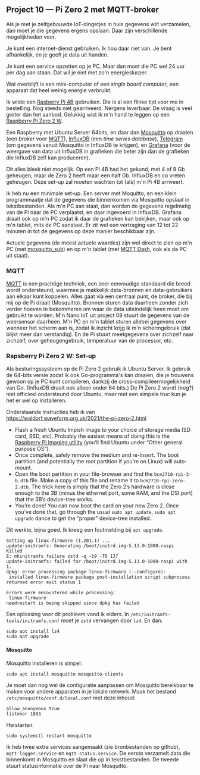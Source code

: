 ## Project 10 — Pi Zero 2 met MQTT-broker

Als je met je zelfgebouwde IoT-dingetjes in huis gegevens wilt
verzamelen, dan moet je die gegevens ergens opslaan. Daar zijn
verschillende mogelijkheden voor.

Je kunt een internet-dienst gebruiken. Ik hou daar niet van. Je bent
afhankelijk, en je geeft je data uit handen.

Je kunt een service opzetten op je PC. Maar dan moet die PC wel 24 uur
per dag aan staan. Dat wil je niet met zo'n energieslurper.

Wat overblijft is een mini-computer of een *single board computer*, een
apparaat dat heel weinig energie verbruikt.

Ik wilde een [Rasberry Pi 4B](https://www.raspberrypi.com/products/raspberry-pi-4-model-b/) gebruiken. Die is al een flinke tijd voor
me in bestelling. Nog steeds niet gearriveerd. Nergens leverbaar. De
vraag is veel groter dan het aanbod. Gelukkig wist ik m'n hand te
leggen op een [Raspberry Pi Zero 2 W](https://www.raspberrypi.com/products/raspberry-pi-zero-2-w/).

Een Raspberry met Ubuntu Server 64bits, en daar dan [Mosquitto](https://mosquitto.org/) op
draaien (een *broker* voor [MQTT](https://mqtt.org/)), [InfluxDB](https://www.influxdata.com/products/influxdb/) (een *time series database*),
[Telegram](https://www.influxdata.com/time-series-platform/telegraf/) (om gegevens vanuit Mosquitto in InfluxDB te krijgen), en
[Grafana](https://grafana.com/oss/grafana/) (voor de weergave van data uit InfluxDB in grafieken die beter
zijn dan de grafieken die InfluxDB zelf kan produceren).

Dit alles bleek niet mogelijk. Op een Pi 4B had het gekund, met 4 of 8
Gb geheugen, maar de Zero 2 heeft maar een half Gb. InfluxDB en co vreten
geheugen. Deze set-up zal moeten wachten tot (als) m'n Pi 4B
arriveert.

Ik heb nu een minimale set-up. Een server met Moquitto, en een klein
programmaatje dat de gegevens die binnenkomen via Mosquitto opslaat in
tekstbestanden. Als m'n PC aan staat, dan worden de gegevens
regelmatig van de Pi naar de PC verplaatst, en daar ingevoerd in
InfluxDB. Grafana draait ook op m'n PC zodat ik daar de grafieken kan
bekijken, maar ook op m'n tablet, mits de PC aanstaat. Er zit wel een
vertraging van 12 tot 22 minuten in tot de gegevens op deze manier
beschikbaar zijn.

Actuele gegevens (de meest actuele waardes) zijn wel direct te zien op m'n PC
(met [mosquitto_sub](https://mosquitto.org/man/mosquitto_sub-1.html)) en op m'n tablet
(met [MQTT Dash](https://play.google.com/store/apps/details?id=net.routix.mqttdash),
ook als de PC uit staat).

### MQTT

[MQTT](https://mqtt.org/) is een prachtige techniek, een zeer eenvoudige standaard die
breed wordt ondersteund, waarmee je makkelijk data-bronnen en
data-gebruikers aan elkaar kunt koppelen. Alles gaat via een centraal
punt, de broker, die bij mij op de Pi draait (Mosquitto). Bronnen sturen data
daarheen zonder zich verder hoeven te bekommeren om waar de data
uiteindelijk heen moet om gebruikt te worden. M'n Nano IoT uit project
08 stuurt de gegevens van de weersensor daarheen. M'n PC en m'n tablet
sturen allebei gegevens over wanneer het scherm aan is, zodat ik
inzicht krijg ik m'n schermgebruik (dat blijkt meer dan verstandig).
En de Pi stuurt meetgegevens over zichzelf naar zichzelf, over
geheugengebruik, temperatuur van de processor, etc.


### Rapsberry Pi Zero 2 W: Set-up

Als besturingssysteem op de Pi Zero 2 gebruik ik Ubuntu Server. Ik
gebruik de 64-bits versie zodat ik ook Go-programma's kan draaien, die
je trouwens gewoon op je PC kunt compileren, dankzij de
cross-compileermogelijkheid van Go.
(InfluxDB draait ook alleen onder 64 bits.) De Pi Zero 2 wordt (nog?)
niet officieel ondersteund door Ubuntu, maar met een simpele
truc kun je het er wel op installeren.

Onderstaande instructies heb ik van https://waldorf.waveform.org.uk/2021/the-pi-zero-2.html

 * Flash a fresh Ubuntu Impish image to your choice of storage media
   (SD card, SSD, etc). Probably the easiest means of doing this is
   the [Raspberry Pi Imaging utility](http://rptl.io/imager) (you’ll find Ubuntu under “Other
   general purpose OS”).
 * Once complete, safely remove the medium and re-insert. The boot
   partition (and potentially the root partition if you’re on Linux)
   will auto-mount.
 * Open the boot partition in your file-browser and find the
   `bcm2710-rpi-3-b.dtb` file. Make a copy of this file and rename it to
   `bcm2710-rpi-zero-2.dtb`. The trick here is simply that the Zero 2’s
   hardware is close enough to the 3B (minus the ethernet port, some
   RAM, and the DSI port) that the 3B’s device-tree works.
 * You’re done! You can now boot the card on your new Zero 2. Once
   you’ve done that, go through the usual `sudo apt update`, `sudo apt
   upgrade` dance to get the “proper” device-tree installed.

Dit werkte, bijna goed. Ik kreeg een foutmelding bij `apt upgrade`.

```
Setting up linux-firmware (1.201.1) ...
update-initramfs: Generating /boot/initrd.img-5.13.0-1008-raspi
Killed
E: mkinitramfs failure zstd -q -19 -T0 137
update-initramfs: failed for /boot/initrd.img-5.13.0-1008-raspi with 1.
dpkg: error processing package linux-firmware (--configure):
 installed linux-firmware package post-installation script subprocess returned error exit status 1

Errors were encountered while processing:
 linux-firmware
needrestart is being skipped since dpkg has failed
```

Een oplossing voor dit probleem vond ik elders. In
`/etc/initramfs-tools/initramfs.conf` moet je `zstd` vervangen door
`lz4`. En dan:

```
sudo apt install lz4
sudo apt upgrade
```

#### Mosquitto

Mosquitto installeren is simpel:

```
sudo apt install mosquitto mosquitto-clients
```

Je moet dan nog wel de configuratie aanpassen om Mosquitto bereikbaar
te maken voor andere apparaten in je lokale netwerk. Maak het bestand
`/etc/mosquitto/conf.d/local.conf` met deze inhoud:

```
allow_anonymous true
listener 1883
```

Herstarten:

```
sudo systemctl restart mosquitto
```

Ik heb twee extra services aangemaakt (zie bronbestanden op github),
`mqtt-logger.service` en `mqtt-status.service`. De eerste verzamelt
data die binnenkomt in Mosquitto en slaat die op in tekstbestanden. De tweede
stuurt statusinformatie over de Pi naar Mosquitto. 

